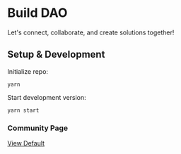 # Build DAO

Let's connect, collaborate, and create solutions together!

## Setup & Development

Initialize repo:
```
yarn
```

Start development version:
```
yarn start
```

### Community Page

[View Default](https://nearbuilders.org/build.sputnik-dao.near/widget/community)